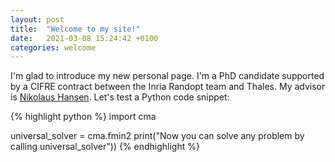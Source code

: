 ```yaml
---
layout: post
title:  "Welcome to my site!"
date:   2021-03-08 15:24:42 +0100
categories: welcome
---
```

I'm glad to introduce my new personal page. I'm a PhD candidate supported by a CIFRE contract between the Inria Randopt team and Thales. My advisor is [Nikolaus Hansen][n-hansen].
Let's test a Python code snippet:

{% highlight python %}
import cma

universal_solver = cma.fmin2
print("Now you can solve any problem by calling universal_solver"))
{% endhighlight %}

[n-hansen]: http://www.cmap.polytechnique.fr/~nikolaus.hansen/
[a-auger]:   http://www.cmap.polytechnique.fr/~anne.auger/
[jekyll-talk]: https://talk.jekyllrb.com/
